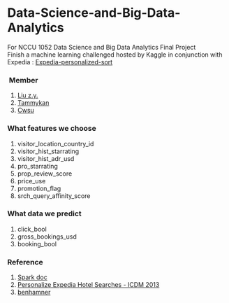 # Data-Science-and-Big-Data-Analytics

For NCCU 1052 Data Science and Big Data Analytics Final Project <br>
Finish a machine learning challenged hosted by Kaggle in conjunction with Expedia : [Expedia-personalized-sort](https://www.kaggle.com/c/expedia-personalized-sort)


###  Member 
1. [Liu z.y.](https://github.com/yad50968)
2. [Tammykan](https://github.com/tammykan)
3. [Cwsu](https://github.com/cwsu)

### What features we choose
1. visitor_location_country_id
2. visitor_hist_starrating
3. visitor_hist_adr_usd
4. pro_starrating
5. prop_review_score
6. price_use
7. promotion_flag
8. srch_query_affinity_score

### What data we predict
1. click_bool
2. gross_bookings_usd
3. booking_bool

### Reference
1. [Spark doc](https://spark.apache.org/docs/latest/)
2. [Personalize Expedia Hotel Searches - ICDM 2013](https://www.kaggle.com/c/expedia-personalized-sort)
3. [benhamner](https://github.com/benhamner/ExpediaPersonalizedSortCompetition)


